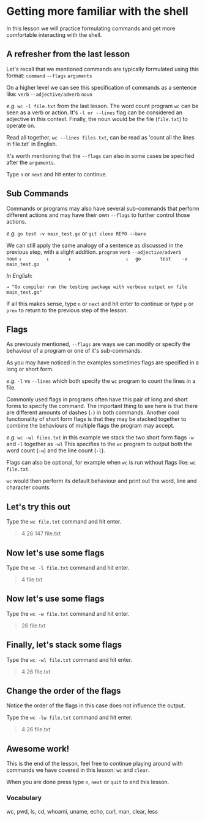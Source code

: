# Getting more familiar with the shell

In this lesson we will practice formulating commands and get more comfortable
interacting with the shell.

## A refresher from the last lesson

Let's recall that we mentioned commands are typically formulated using this format:
`command` `--flags` `arguments`

On a higher level we can see this specification of commands as a sentence like:
`verb` `--adjective/adverb` `noun`

*e.g.* `wc -l file.txt` from the last lesson. The word count program `wc` can be
seen as a verb or action. It's `-l or --lines` flag can be considered an adjective
in this context. Finally, the noun would be the file (`file.txt`) to operate on.

Read all together, `wc --lines files.txt`, can be read as 'count all the lines
in file.txt' in English.

It's worth mentioning that the `--flags` can also in some cases be specified
after the `arguments`.

Type `n` or `next` and hit enter to continue.

## Sub Commands

Commands or programs may also have several sub-commands
that perform different actions and may have their own `--flags` to further
control those actions.

*e.g.* `go test -v main_test.go` or `git clone REPO --bare`

We can still apply the same analogy of a sentence as discussed in the previous
step, with a slight addition.
`program` `verb` `--adjective/adverb` `     noun`
`↓         ↓       ↓                    ↓  `
`go       test    -v                 main_test.go`

*In English*:

```
→ "Go compiler run the testing package with verbose output on file main_test.go"

```
If all this makes sense, type `n` or `next` and hit enter to continue or type
`p` or `prev` to return to the previous step of the lesson.

## Flags

As previously mentioned, `--flags` are ways we can modify or specify the
behaviour of a program or one of it's sub-commands.

As you may have noticed in the examples sometimes flags are specified in a long
or short form.

*e.g.* `-l` vs `--lines` which both specify the `wc` program to count the lines
in a file.

Commonly used flags in programs often have this pair of long and short forms to
specify the command. The important thing to see here is that there are
different amounts of dashes (`-`) in both commands. Another cool functionality
of short form flags is that they may be stacked together to combine the
behaviours of multiple flags the program may accept.

*e.g.* `wc -wl files.txt` in this example we stack the two short form flags
`-w` and `-l` together as `-wl` This specifies to the `wc` program to output
both the word count (`-w`) and the line count (`-l`).

Flags can also be optional, for example when `wc` is run without flags like:
`wc file.txt`.

`wc` would then perform its default behaviour and print out the word, line and
character counts.

## Let's try this out

Type the `wc file.txt` command and hit enter.

> 4  26 147 file.txt

## Now let's use some flags

Type the `wc -l file.txt` command and hit enter.

> 4 file.txt

## Now let's use some flags

Type the `wc -w file.txt` command and hit enter.

> 26 file.txt

## Finally, let's stack some flags

Type the `wc -wl file.txt` command and hit enter.

>  4  26 file.txt

## Change the order of the flags

Notice the order of the flags in this case does not influence the output.

Type the `wc -lw file.txt` command and hit enter.

>  4  26 file.txt

## Awesome work!

This is the end of the lesson, feel free to continue playing around with commands we have covered in this lesson:
`wc` and `clear`.

When you are done press type `n`, `next` or `quit` to end this lesson.

### Vocabulary

wc, pwd, ls, cd, whoami, uname, echo, curl, man, clear, less
